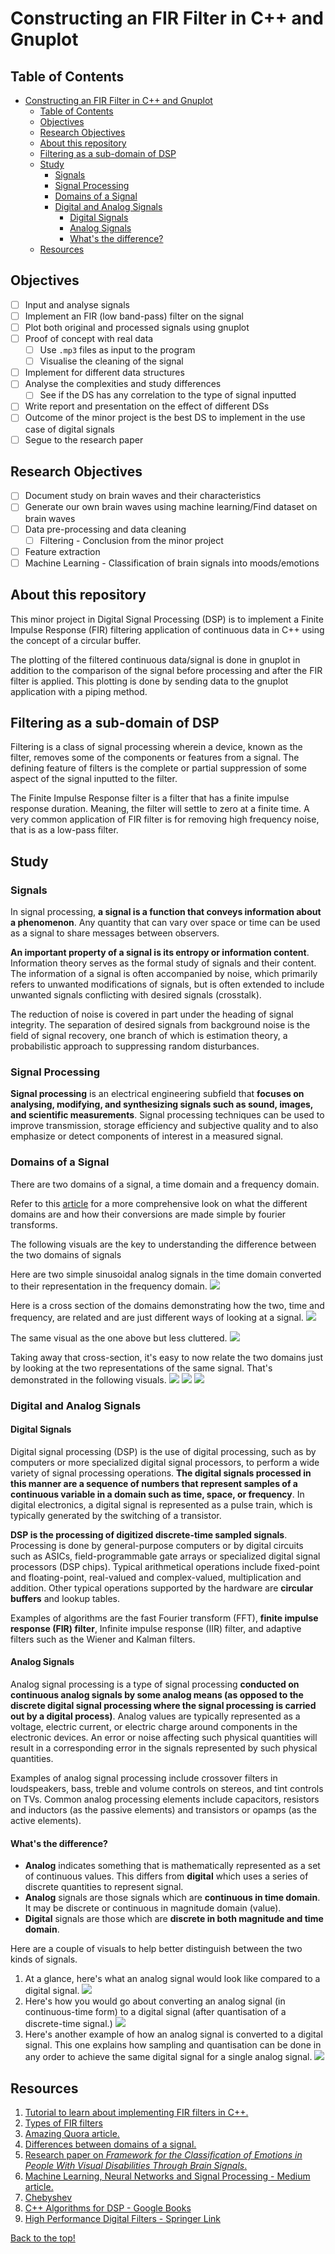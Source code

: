 # Constructing an FIR Filter in C++ and Gnuplot

## Table of Contents
- [Constructing an FIR Filter in C++ and Gnuplot](#constructing-an-fir-filter-in-c-and-gnuplot)
  - [Table of Contents](#table-of-contents)
  - [Objectives](#objectives)
  - [Research Objectives](#research-objectives)
  - [About this repository](#about-this-repository)
  - [Filtering as a sub-domain of DSP](#filtering-as-a-sub-domain-of-dsp)
  - [Study](#study)
    - [Signals](#signals)
    - [Signal Processing](#signal-processing)
    - [Domains of a Signal](#domains-of-a-signal)
    - [Digital and Analog Signals](#digital-and-analog-signals)
      - [Digital Signals](#digital-signals)
      - [Analog Signals](#analog-signals)
      - [What's the difference?](#whats-the-difference)
  - [Resources](#resources)

## Objectives
- [ ] Input and analyse signals
- [ ] Implement an FIR (low band-pass) filter on the signal
- [ ] Plot both original and processed signals using gnuplot
- [ ] Proof of concept with real data
  - [ ] Use `.mp3` files as input to the program
  - [ ] Visualise the cleaning of the signal
- [ ] Implement for different data structures
- [ ] Analyse the complexities and study differences
  - [ ] See if the DS has any correlation to the type of signal inputted
- [ ] Write report and presentation on the effect of different DSs
- [ ] Outcome of the minor project is the best DS to implement in the use case of digital signals
- [ ] Segue to the research paper

## Research Objectives
- [ ] Document study on brain waves and their characteristics
- [ ] Generate our own brain waves using machine learning/Find dataset on brain waves
- [ ] Data pre-processing and data cleaning
  - [ ] Filtering - Conclusion from the minor project
- [ ] Feature extraction
- [ ] Machine Learning - Classification of brain signals into moods/emotions

## About this repository
This minor project in Digital Signal Processing (DSP) is to implement a Finite Impulse Response (FIR) filtering application of continuous data in C++ using the concept of a circular buffer.

The plotting of the filtered continuous data/signal is done in gnuplot in addition to the comparison of the signal before processing and after the FIR filter is applied. This plotting is done by sending data to the gnuplot application with a piping method.

## Filtering as a sub-domain of DSP
Filtering is a class of signal processing wherein a device, known as the filter, removes some of the components or features from a signal. The defining feature of filters is the complete or partial suppression of some aspect of the signal inputted to the filter.

The Finite Impulse Response filter is a filter that has a finite impulse response duration. Meaning, the filter will settle to zero at a finite time. A very common application of FIR filter is for removing high frequency noise, that is as a low-pass filter.

## Study
### Signals
In signal processing, **a signal is a function that conveys information about a phenomenon**. Any quantity that can vary over space or time can be used as a signal to share messages between observers.

**An important property of a signal is its entropy or information content**. Information theory serves as the formal study of signals and their content. The information of a signal is often accompanied by noise, which primarily refers to unwanted modifications of signals, but is often extended to include unwanted signals conflicting with desired signals (crosstalk).

The reduction of noise is covered in part under the heading of signal integrity. The separation of desired signals from background noise is the field of signal recovery, one branch of which is estimation theory, a probabilistic approach to suppressing random disturbances.

### Signal Processing
**Signal processing** is an electrical engineering subfield that **focuses on analysing, modifying, and synthesizing signals such as sound, images, and scientific measurements**. Signal processing techniques can be used to improve transmission, storage efficiency and subjective quality and to also emphasize or detect components of interest in a measured signal.

### Domains of a Signal
There are two domains of a signal, a time domain and a frequency domain.

Refer to this [article](https://learnemc.com/time-frequency-domain) for a more comprehensive look on what the different domains are and how their conversions are made simple by fourier transforms.

The following visuals are the key to understanding the difference between the two domains of signals

Here are two simple sinusoidal analog signals in the time domain converted to their representation in the frequency domain.
![](assets/time-vs-frequency-1.png)

Here is a cross section of the domains demonstrating how the two, time and frequency, are related and are just different ways of looking at a signal.
![](assets/time-vs-frequency-4.png)

The same visual as the one above but less cluttered.
![](assets/time-vs-frequency-5.png)

Taking away that cross-section, it's easy to now relate the two domains just by looking at the two representations of the same signal. That's demonstrated in the following visuals.
![](assets/time-vs-frequency-6.png)
![](assets/time-vs-frequency-3.png)
![](assets/time-vs-frequency-2.png)
### Digital and Analog Signals
#### Digital Signals
Digital signal processing (DSP) is the use of digital processing, such as by computers or more specialized digital signal processors, to perform a wide variety of signal processing operations. **The digital signals processed in this manner are a sequence of numbers that represent samples of a continuous variable in a domain such as time, space, or frequency**. In digital electronics, a digital signal is represented as a pulse train, which is typically generated by the switching of a transistor.

**DSP is the processing of digitized discrete-time sampled signals**. Processing is done by general-purpose computers or by digital circuits such as ASICs, field-programmable gate arrays or specialized digital signal processors (DSP chips). Typical arithmetical operations include fixed-point and floating-point, real-valued and complex-valued, multiplication and addition. Other typical operations supported by the hardware are **circular buffers** and lookup tables.

Examples of algorithms are the fast Fourier transform (FFT), **finite impulse response (FIR) filter**, Infinite impulse response (IIR) filter, and adaptive filters such as the Wiener and Kalman filters.

#### Analog Signals
Analog signal processing is a type of signal processing **conducted on continuous analog signals by some analog means (as opposed to the discrete digital signal processing where the signal processing is carried out by a digital process)**. Analog values are typically represented as a voltage, electric current, or electric charge around components in the electronic devices. An error or noise affecting such physical quantities will result in a corresponding error in the signals represented by such physical quantities.

Examples of analog signal processing include crossover filters in loudspeakers, bass, treble and volume controls on stereos, and tint controls on TVs. Common analog processing elements include capacitors, resistors and inductors (as the passive elements) and transistors or opamps (as the active elements).

#### What's the difference?
- **Analog** indicates something that is mathematically represented as a set of continuous values. This differs from **digital** which uses a series of discrete quantities to represent signal.
- **Analog** signals are those signals which are **continuous in time domain**. It may be discrete or continuous in magnitude domain (value).
- **Digital** signals are those which are **discrete in both magnitude and time domain**.

Here are a couple of visuals to help better distinguish between the two kinds of signals.

1. At a glance, here's what an analog signal would look like compared to a digital signal. ![](assets/analog-vs-digital-signal.jpg)
2. Here's how you would go about converting an analog signal (in continuous-time form) to a digital signal (after quantisation of a discrete-time signal.) ![](assets/continuous-to-discrete-time-to-digital.png)
3. Here's another example of how an analog signal is converted to a digital signal. This one explains how sampling and quantisation can be done in any order to achieve the same digital signal for a single analog signal. ![](assets/continuous-to-discrete-time-to-digital-2.png)

## Resources
1. [Tutorial to learn about implementing FIR filters in C++.](https://www.wasyresearch.com/tutorial-c-c-implementation-of-circular-buffer-for-fir-filter-and-gnu-plotting-on-linux/)
2. [Types of FIR filters]()
3. [Amazing Quora article.](https://www.quora.com/Where-do-we-use-fir-filters)
4. [Differences between domains of a signal.](https://learnemc.com/time-frequency-domain)
5. [Research paper on *Framework for the Classification of Emotions in People With Visual Disabilities Through Brain Signals*.](https://www.frontiersin.org/articles/10.3389/fninf.2021.642766/full)
6. [Machine Learning, Neural Networks and Signal Processing - Medium article.](https://towardsdatascience.com/machine-learning-and-signal-processing-103281d27c4b)
7. [Chebyshev](https://github.com/vinniefalco/DSPFiltersDemo/blob/master/DSPFilters/modules/dsp_filters/filters/Documentation.cpp)
8. [C++ Algorithms for DSP - Google Books](https://books.google.co.in/books?hl=en&lr=&id=5mgp2OabD6QC&oi=fnd&pg=PT1&dq=FIR+filters+AND+C%2B%2B&ots=Q6inZtkK7D&sig=IYv6VBwlSQcvL40LkCAU7qcJOKk&redir_esc=y#v=onepage&q=FIR%20filters%20AND%20C%2B%2B&f=false)
9. [High Performance Digital Filters - Springer Link](https://link.springer.com/chapter/10.1007/978-3-662-47810-3_14)

[Back to the top!](#1-constructing-an-fir-filter-in-c-and-gnuplot)